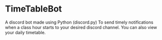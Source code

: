 # TimeTableBot

A discord bot made using Python (discord.py)
To send timely notifications when a class hour starts to your desired discord channel.
You can also view your daily timetable.
